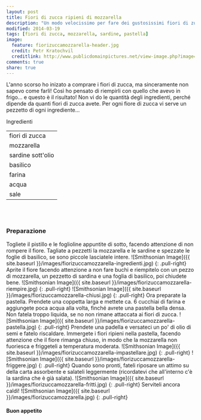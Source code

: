 ```yaml
---
layout: post
title: Fiori di zucca ripieni di mozzarella
description: "Un modo velocissimo per fare dei gustosissimi fiori di zucca"
modified: 2014-03-19
tags: [fiori di zucca, mozzarella, sardine, pastella]
image:
  feature: fiorizuccamozzarella-header.jpg
  credit: Petr Kratochvil
  creditlink: http://www.publicdomainpictures.net/view-image.php?image=24388&picture=zucchini-flower&large=1
comments: true
share: true
---
```


L'anno scorso ho inizato a comprare i fiori di zucca, ma sinceramente non sapevo come farli! Così ho pensato di riempirli con quello che avevo in frigo... e questo è il risultato! Non vi do le quantità degli ingredienti, perché dipende da quanti fiori di zucca avete. Per ogni fiore di zucca vi serve un pezzetto di ogni ingrediente...


<div class="ingredients">
	<div class="ingredients-title">Ingredienti</div>
	<table>
		<tbody>
			<tr>
				<td>fiori di zucca</td>
			</tr>
			<tr>
				<td>mozzarella</td>
			</tr>
			<tr>
				<td>sardine sott'olio</td>
			</tr>
			<tr>
				<td>basilico</td>
			</tr>
			<tr>
				<td>farina</td>
			</tr>
			<tr>
				<td>acqua</td>
			</tr>
			<tr>
				<td>sale</td>
			</tr>
		</tbody>
	</table>
	<br></br>
</div>


<h3>
	<font color="grey">
		<i class="icon-cogs"></i>
	</font> Preparazione
</h3>

Togliete il pistillo e le foglioline appuntite di sotto, facendo attenzione di non rompere il fiore. Tagliate a pezzetti la mozzarella e le sardine e spezzate le foglie di basilico, se sono piccole lasciatele intere.
![Smithsonian Image]({{ site.baseurl }}/images/fiorizuccamozzarella-ingredienti.jpg)
{: .pull-right}
Aprite il fiore facendo attenzione a non fare buchi e riempitelo con un pezzo di mozzarella, un pezzetto di sardina e una foglia di basilico, poi chiudete bene.
![Smithsonian Image]({{ site.baseurl }}/images/fiorizuccamozzarella-riempire.jpg)
{: .pull-right}
![Smithsonian Image]({{ site.baseurl }}/images/fiorizuccamozzarella-chiusi.jpg)
{: .pull-right}
Ora preparate la pastella. Prendete una coppetta larga e mettete ca. 6 cucchiai di farina e aggiungete poca acqua alla volta, finché avrete una pastella bella densa. Non fatela troppo liquida, se no non rimane attaccata ai fiori di zucca.
![Smithsonian Image]({{ site.baseurl }}/images/fiorizuccamozzarella-pastella.jpg)
{: .pull-right}
Prendete una padella e versateci un po' di olio di semi e fatelo riscaldare. Immergete i fiori ripieni nella pastella, facendo attenzione che il fiore rimanga chiuso, in modo che la mozzarella non fuoriesca e friggeteli a temperatura moderata.
![Smithsonian Image]({{ site.baseurl }}/images/fiorizuccamozzarella-impastellare.jpg)
{: .pull-right}
![Smithsonian Image]({{ site.baseurl }}/images/fiorizuccamozzarella-friggere.jpg)
{: .pull-right}
Quando sono pronti, fateli riposare un attimo su della carta assorbente e salateli leggermente (ricordatevi che all'interno c'è la sardina che è già salata).
![Smithsonian Image]({{ site.baseurl }}/images/fiorizuccamozzarella-fritti.jpg)
{: .pull-right}
Serviteli ancora caldi!
![Smithsonian Image]({{ site.baseurl }}/images/fiorizuccamozzarella.jpg)
{: .pull-right}

<h4>Buon appetito
	<font color="red">
		<i class="icon-smile"></i>
	</font>
</h4>
